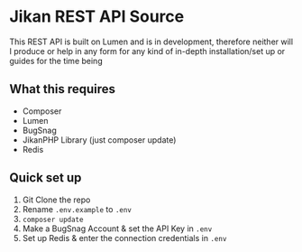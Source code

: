 # Jikan REST API Source

This REST API is built on Lumen and is in development, therefore neither will I produce or help in any form for any kind of in-depth installation/set up or guides for the time being


## What this requires
- Composer
- Lumen
- BugSnag
- JikanPHP Library (just composer update)
- Redis

## Quick set up
1. Git Clone the repo
2. Rename `.env.example` to `.env`
3. `composer update`
4. Make a BugSnag Account & set the API Key in `.env`
5. Set up Redis & enter the connection credentials in `.env`
